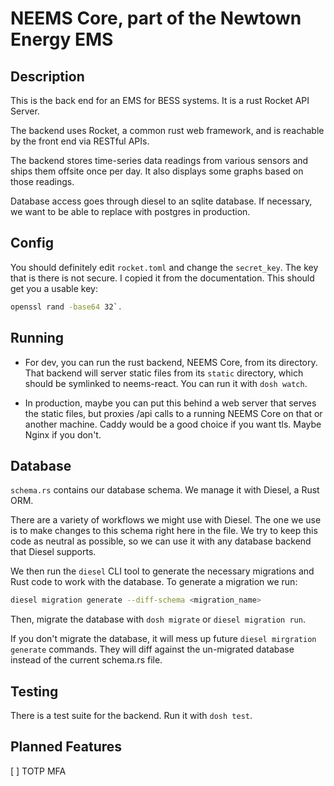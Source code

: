 # NEEMS Core, part of the Newtown Energy EMS

## Description

This is the back end for an EMS for BESS systems. It is a rust Rocket
API Server.

The backend uses Rocket, a common rust web framework, and is reachable
by the front end via RESTful APIs.

The backend stores time-series data readings from various sensors and
ships them offsite once per day.  It also displays some graphs based
on those readings.

Database access goes through diesel to an sqlite database.  If
necessary, we want to be able to replace with postgres in production.

## Config

You should definitely edit `rocket.toml` and change the `secret_key`.
The key that is there is not secure.  I copied it from the
documentation.  This should get you a usable key:

```bash
openssl rand -base64 32`.
```

## Running
    
 * For dev, you can run the rust backend, NEEMS Core, from its
   directory.  That backend will server static files from its
   `static` directory, which should be symlinked to neems-react.  You
   can run it with `dosh watch`.

 * In production, maybe you can put this behind a web server that
   serves the static files, but proxies /api calls to a running NEEMS
   Core on that or another machine.  Caddy would be a good choice if
   you want tls.  Maybe Nginx if you don't.

## Database

`schema.rs` contains our database schema.  We manage it with Diesel, a
Rust ORM.

There are a variety of workflows we might use with Diesel.  The one we
use is to make changes to this schema right here in the file.  We try
to keep this code as neutral as possible, so we can use it with any
database backend that Diesel supports.

We then run the `diesel` CLI tool to generate the necessary migrations
and Rust code to work with the database.  To generate a migration we
run:

```bash
diesel migration generate --diff-schema <migration_name>
```

Then, migrate the database with `dosh migrate` or `diesel migration run`.

If you don't migrate the database, it will mess up future `diesel
mirgration generate` commands.  They will diff against the un-migrated
database instead of the current schema.rs file.

## Testing

There is a test suite for the backend.  Run it with `dosh test`.

## Planned Features

[ ] TOTP MFA
